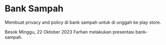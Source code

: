 # Bank Sampah

Membuat privacy and policy di bank sampah untuk di unggah ke play store.

Besok Minggu, 22 Oktober 2023 Farhan melakukan presentasi bank-sampah.
